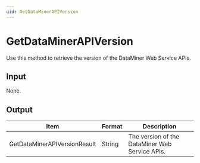 ```yaml
---
uid: GetDataMinerAPIVersion
---
```


# GetDataMinerAPIVersion

Use this method to retrieve the version of the DataMiner Web Service APIs.

## Input

None.

## Output

| Item                          | Format | Description                                    |
|-------------------------------|--------|------------------------------------------------|
| GetDataMinerAPIVersionResult | String | The version of the DataMiner Web Service APIs. |
